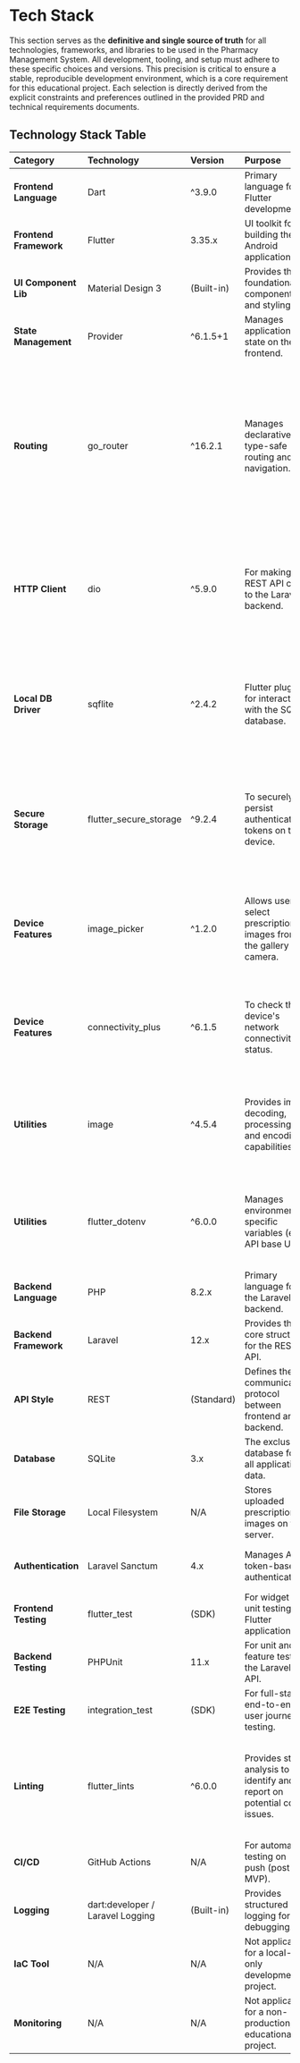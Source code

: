 # Tech Stack

This section serves as the **definitive and single source of truth** for all technologies, frameworks, and libraries to be used in the Pharmacy Management System. All development, tooling, and setup must adhere to these specific choices and versions. This precision is critical to ensure a stable, reproducible development environment, which is a core requirement for this educational project. Each selection is directly derived from the explicit constraints and preferences outlined in the provided PRD and technical requirements documents.

## Technology Stack Table

| Category | Technology | Version | Purpose | Rationale |
| :--- | :--- | :--- | :--- | :--- |
| **Frontend Language** | Dart | ^3.9.0 | Primary language for Flutter development. | Required by the Flutter framework. |
| **Frontend Framework**| Flutter | 3.35.x | UI toolkit for building the Android application. | A core, non-negotiable project requirement. |
| **UI Component Lib** | Material Design 3 | (Built-in) | Provides the foundational UI components and styling. | Specified in the UI/UX spec for a modern, dark theme. |
| **State Management** | Provider | ^6.1.5+1 | Manages application state on the frontend. | Explicitly required in the technical specifications. |
| **Routing** | go_router | ^16.2.1 | Manages declarative, type-safe routing and navigation. | Chosen for its robust, centralized configuration, type-safe navigation, and built-in support for authentication guards, aligning with the architecture's security and maintainability goals. |
| **HTTP Client** | dio | ^5.9.0 | For making REST API calls to the Laravel backend. | A powerful HTTP client for Dart, providing features like interceptors and error handling essential for robust API communication. |
| **Local DB Driver** | sqflite | ^2.4.2 | Flutter plugin for interacting with the SQLite database. | The standard package for direct SQLite access in Flutter, providing the necessary interface to the required database. |
| **Secure Storage** | flutter_secure_storage | ^9.2.4 | To securely persist authentication tokens on the device. | Uses platform-specific keystores to securely store sensitive data like API tokens, a requirement for the authentication mechanism. |
| **Device Features** | image_picker | ^1.2.0 | Allows users to select prescription images from the gallery or camera. | A core dependency for the prescription upload feature, abstracting platform-specific code for accessing device media. |
| **Device Features** | connectivity_plus | ^6.1.5 | To check the device's network connectivity status. | Essential for providing a good user experience by detecting offline status and preventing failed API calls. |
| **Utilities** | image | ^4.5.4 | Provides image decoding, processing, and encoding capabilities. | A utility library for pre-processing or validating images selected via `image_picker` before uploading. |
| **Utilities** | flutter_dotenv | ^6.0.0 | Manages environment-specific variables (e.g., API base URL). | Best practice for separating configuration from code, allowing for different settings without code changes. |
| **Backend Language** | PHP | 8.2.x | Primary language for the Laravel backend. | Required by the Laravel framework. |
| **Backend Framework**| Laravel | 12.x | Provides the core structure for the REST API. | A core, non-negotiable project requirement. |
| **API Style** | REST | (Standard) | Defines the communication protocol between frontend and backend. | Specified in the technical requirements. |
| **Database** | SQLite | 3.x | The exclusive database for all application data. | A critical, non-negotiable constraint for portability. |
| **File Storage** | Local Filesystem | N/A | Stores uploaded prescription images on the server. | Simplest approach for a local-only, zero-budget project. |
| **Authentication** | Laravel Sanctum | 4.x | Manages API token-based authentication. | Explicitly required in the technical specifications. |
| **Frontend Testing** | flutter_test | (SDK) | For widget and unit testing the Flutter application. | Standard, built-in testing framework for Flutter. |
| **Backend Testing** | PHPUnit | 11.x | For unit and feature testing the Laravel API. | Standard, built-in testing framework for Laravel. |
| **E2E Testing** | integration_test | (SDK) | For full-stack, end-to-end user journey testing. | Flutter's official package for integration testing. |
| **Linting** | flutter_lints | ^6.0.0 | Provides static analysis to identify and report on potential code issues. | Enforces a consistent coding style and helps prevent common errors, improving code quality and maintainability. |
| **CI/CD** | GitHub Actions | N/A | For automated testing on push (post-MVP). | Mentioned as a "Should-have" in the technical specs. |
| **Logging** | dart:developer / Laravel Logging | (Built-in) | Provides structured logging for debugging. | Specified in the technical requirements. |
| **IaC Tool** | N/A | N/A | Not applicable for a local-only development project. | Out of scope; no cloud infrastructure will be provisioned. |
| **Monitoring** | N/A | N/A | Not applicable for a non-production, educational project. | Out of scope; no production monitoring is required. |